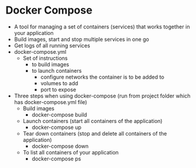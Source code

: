 # Docker Compose
- A tool for managing a set of containers (services) that works together in your application
- Build images, start and stop multiple services in one go
- Get logs of all running services
- docker-compose.yml
    - Set of instructions
        - to build images
        - to launch containers
            - configure networks the container is to be added to
            - volumes to add
            - port to expose
- Three steps when using docker-compose (run from project folder which has docker-compose.yml file)
    - Build images
        - docker-compose build
    - Launch containers (start all containers of the application)
        - docker-compose up
    - Tear down containers (stop and delete all containers of the application)
        - docker-compose down
    - To list all containers of your application
        - docker-compose ps